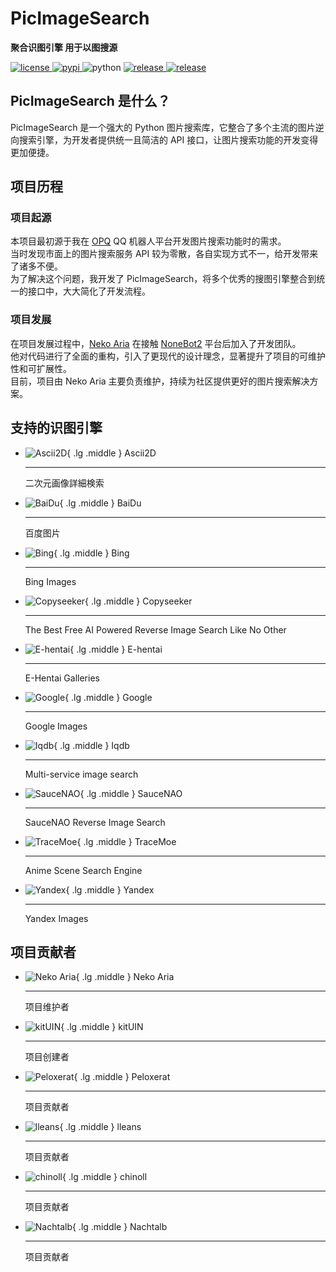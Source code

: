 # PicImageSearch

**聚合识图引擎 用于以图搜源**

<a href="https://raw.githubusercontent.com/kitUIN/PicImageSearch/master/LICENSE">
<img
    src="https://img.shields.io/github/license/kitUIN/PicImageSearch"
    alt="license"
/>
</a>
<a href="https://pypi.python.org/pypi/PicImageSearch">
<img src="https://img.shields.io/pypi/v/PicImageSearch" alt="pypi"/>
</a>
<img src="https://img.shields.io/badge/python-3.9+-blue" alt="python"/>
<a href="https://github.com/kitUIN/PicImageSearch/releases">
<img
    src="https://img.shields.io/github/v/release/kitUIN/PicImageSearch"
    alt="release"
/>
</a>
<a href="https://github.com/kitUIN/PicImageSearch/issues">
<img
    src="https://img.shields.io/github/issues/kitUIN/PicImageSearch"
    alt="release"
/>
</a>

## PicImageSearch 是什么？

PicImageSearch 是一个强大的 Python 图片搜索库，它整合了多个主流的图片逆向搜索引擎，为开发者提供统一且简洁的 API 接口，让图片搜索功能的开发变得更加便捷。

## 项目历程

### 项目起源

本项目最初源于我在 [OPQ](https://github.com/opq-osc/OPQ) QQ 机器人平台开发图片搜索功能时的需求。  
当时发现市面上的图片搜索服务 API 较为零散，各自实现方式不一，给开发带来了诸多不便。  
为了解决这个问题，我开发了 PicImageSearch，将多个优秀的搜图引擎整合到统一的接口中，大大简化了开发流程。

### 项目发展

在项目发展过程中，[Neko Aria](https://github.com/NekoAria) 在接触 [NoneBot2](https://github.com/nonebot/nonebot2) 平台后加入了开发团队。  
他对代码进行了全面的重构，引入了更现代的设计理念，显著提升了项目的可维护性和可扩展性。  
目前，项目由 Neko Aria 主要负责维护，持续为社区提供更好的图片搜索解决方案。

## 支持的识图引擎

<div class="grid cards" markdown>

- ![Ascii2D](images/ascii2d.png){ .lg .middle } Ascii2D

    ---

    二次元画像詳細検索

- ![BaiDu](images/baidu.png){ .lg .middle } BaiDu

    ---

    百度图片

- ![Bing](images/bing.png){ .lg .middle } Bing

    ---

    Bing Images

- ![Copyseeker](images/copyseeker.png){ .lg .middle } Copyseeker

    ---

    The Best Free AI Powered Reverse Image Search Like No Other

- ![E-hentai](images/e-hentai.png){ .lg .middle } E-hentai

    ---

    E-Hentai Galleries

- ![Google](images/google.png){ .lg .middle } Google

    ---

    Google Images

- ![Iqdb](images/iqdb.png){ .lg .middle } Iqdb

    ---

    Multi-service image search

- ![SauceNAO](images/saucenao.png){ .lg .middle } SauceNAO

    ---

    SauceNAO Reverse Image Search

- ![TraceMoe](images/tracemoe.png){ .lg .middle } TraceMoe

    ---

    Anime Scene Search Engine

- ![Yandex](images/yandex.png){ .lg .middle } Yandex

    ---

    Yandex Images

</div>

## 项目贡献者

<div class="grid cards" markdown>

- ![Neko Aria](https://github.com/NekoAria.png){ .lg .middle } Neko Aria

    ---

    项目维护者

- ![kitUIN](https://github.com/kitUIN.png){ .lg .middle } kitUIN

    ---

    项目创建者

- ![Peloxerat](https://github.com/Peloxerat.png){ .lg .middle } Peloxerat

    ---

    项目贡献者

- ![lleans](https://github.com/lleans.png){ .lg .middle } lleans

    ---

    项目贡献者

- ![chinoll](https://github.com/chinoll.png){ .lg .middle } chinoll

    ---

    项目贡献者

- ![Nachtalb](https://github.com/Nachtalb.png){ .lg .middle } Nachtalb

    ---

    项目贡献者

</div>
